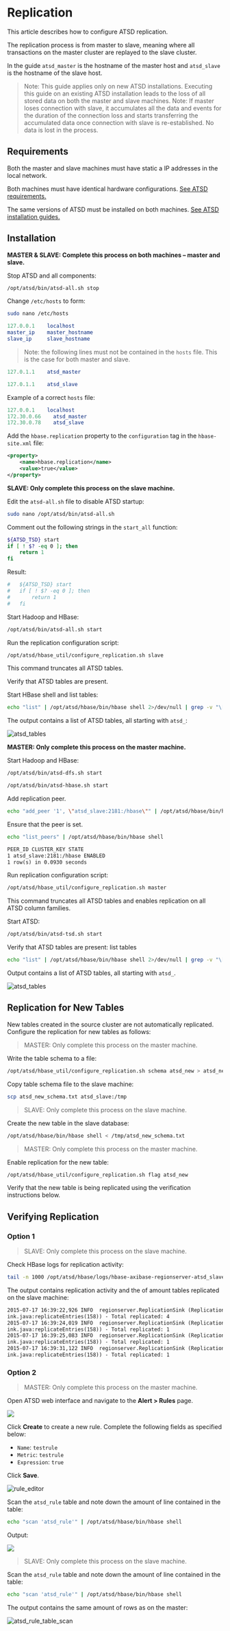 # Replication

This article describes how to configure ATSD replication.

The replication process is from master to slave, meaning where all transactions on the master
cluster are replayed to the slave cluster.

In the guide `atsd_master` is the hostname of the master host and
`atsd_slave` is the hostname of the slave host.

> Note: This guide applies only on new ATSD installations.
Executing this guide on an existing ATSD installation leads to the
loss of all stored data on both the master and slave machines.
> Note: If master loses connection with slave, it accumulates all the
data and events for the duration of the connection loss and starts
transferring the accumulated data once connection with slave is
re-established. No data is lost in the process.

## Requirements

Both the master and slave machines must have static a IP addresses in the
local network.

Both machines must have identical hardware configurations. [See ATSD
requirements.](requirements.md)

The same versions of ATSD must be installed on both machines. [See ATSD
installation
guides.](../installation/README.md "ATSD Install Guides")

## Installation

**MASTER & SLAVE: Complete this process on both machines
– master and slave.**

Stop ATSD and all components:

```sh
/opt/atsd/bin/atsd-all.sh stop
```

Change `/etc/hosts` to form:

```sh
sudo nano /etc/hosts
```

```elm
127.0.0.1    localhost
master_ip    master_hostname
slave_ip     slave_hostname
```

> Note: the following lines must not be contained in the `hosts` file.
This is the case for both master and slave.

```elm
127.0.1.1    atsd_master
```

```elm
127.0.1.1    atsd_slave
```

Example of a correct `hosts` file:

```elm
127.0.0.1    localhost
172.30.0.66    atsd_master
172.30.0.78    atsd_slave
```

Add the `hbase.replication` property to the `configuration` tag in the
`hbase-site.xml` file:

```xml
<property>
    <name>hbase.replication</name>
    <value>true</value>
</property>
```

**SLAVE: Only complete this process on the slave
machine.**

Edit the `atsd-all.sh` file to disable ATSD startup:

```sh
sudo nano /opt/atsd/bin/atsd-all.sh
```

Comment out the following strings in the `start_all` function:

```bash
${ATSD_TSD} start
if [ ! $? -eq 0 ]; then
    return 1
fi
```

Result:

```bash
#   ${ATSD_TSD} start
#   if [ ! $? -eq 0 ]; then
#       return 1
#   fi
```

Start Hadoop and HBase:

```sh
/opt/atsd/bin/atsd-all.sh start
```

Run the replication configuration script:

```sh
/opt/atsd/hbase_util/configure_replication.sh slave
```

This command truncates all ATSD tables.

Verify that ATSD tables are present.

Start HBase shell and list tables:

```sh
echo "list" | /opt/atsd/hbase/bin/hbase shell 2>/dev/null | grep -v "\["
```

The output contains a list of ATSD tables, all starting with `atsd_`:

![](./images/atsd_tables.png "atsd_tables")

**MASTER: Only complete this process on the
master machine.**

Start Hadoop and HBase:

```sh
/opt/atsd/bin/atsd-dfs.sh start
```

```sh
/opt/atsd/bin/atsd-hbase.sh start
```

Add replication peer.

```sh
echo "add_peer '1', \"atsd_slave:2181:/hbase\"" | /opt/atsd/hbase/bin/hbase shell
```

Ensure that the peer is set.

```sh
echo "list_peers" | /opt/atsd/hbase/bin/hbase shell
```

```txt
PEER_ID CLUSTER_KEY STATE
1 atsd_slave:2181:/hbase ENABLED
1 row(s) in 0.0930 seconds
```

Run replication configuration script:

```sh
/opt/atsd/hbase_util/configure_replication.sh master
```

This command truncates all ATSD tables and enables replication on all
ATSD column families.

Start ATSD:

```sh
/opt/atsd/bin/atsd-tsd.sh start
```

Verify that ATSD tables are present: list tables

```sh
echo "list" | /opt/atsd/hbase/bin/hbase shell 2>/dev/null | grep -v "\["
```

Output contains a list of ATSD tables, all starting with `atsd_`.

![](./images/atsd_tables.png "atsd_tables")

## Replication for New Tables

New tables created in the source cluster are not automatically replicated. Configure the replication for new tables as follows:

> MASTER: Only complete this process on the master machine.

Write the table schema to a file:

```sh
/opt/atsd/hbase_util/configure_replication.sh schema atsd_new > atsd_new_schema.txt
```

Copy table schema file to the slave machine:

```sh
scp atsd_new_schema.txt atsd_slave:/tmp
```

> SLAVE: Only complete this process on the slave machine.

Create the new table in the slave database:

```sh
/opt/atsd/hbase/bin/hbase shell < /tmp/atsd_new_schema.txt
```

> MASTER: Only complete this process on the master machine.

Enable replication for the new table:

```sh
/opt/atsd/hbase_util/configure_replication.sh flag atsd_new
```

Verify that the new table is being replicated using the verification
instructions below.

## Verifying Replication

### Option 1

> SLAVE: Only complete this process on the slave machine.

Check HBase logs for replication activity:

```sh
tail -n 1000 /opt/atsd/hbase/logs/hbase-axibase-regionserver-atsd_slave.log | grep replicated
```

The output contains replication activity and the of amount tables replicated on the slave machine:

```txt
2015-07-17 16:39:22,926 INFO  regionserver.ReplicationSink (ReplicationS
ink.java:replicateEntries(158)) - Total replicated: 4
2015-07-17 16:39:24,019 INFO  regionserver.ReplicationSink (ReplicationS
ink.java:replicateEntries(158)) - Total replicated: 1
2015-07-17 16:39:25,083 INFO  regionserver.ReplicationSink (ReplicationS
ink.java:replicateEntries(158)) - Total replicated: 1
2015-07-17 16:39:31,122 INFO  regionserver.ReplicationSink (ReplicationS
ink.java:replicateEntries(158)) - Total replicated: 1
```

### Option 2

> MASTER: Only complete this process on the master machine.

Open ATSD web interface and navigate to the **Alert > Rules** page.

![](./images/atsd_rules_new.png)

Click **Create** to create a new rule. Complete the following
fields as specified below:

* `Name`: `testrule`
* `Metric`: `testrule`
* `Expression`: `true`

Click **Save**.

![](./images/rule_editor.png "rule_editor")

Scan the `atsd_rule` table and note down the amount of line contained in the
table:

```sh
echo "scan 'atsd_rule'" | /opt/atsd/hbase/bin/hbase shell
```

Output:

![](./images/atsd_rule_table_scan1.png)

> SLAVE: Only complete this process on the slave machine.

Scan the `atsd_rule` table and note down the amount of line contained in the
table:

```sh
echo "scan 'atsd_rule'" | /opt/atsd/hbase/bin/hbase shell
```

The output contains the same amount of rows as on the master:

![](./images/atsd_rule_table_scan1.png "atsd_rule_table_scan")

